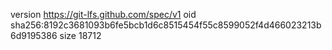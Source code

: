 version https://git-lfs.github.com/spec/v1
oid sha256:8192c3681093b6fe5bcb1d6c8515454f55c8599052f4d466023213b6d9195386
size 18712

